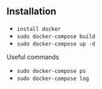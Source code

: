 ## Installation

* `install docker`
* `sudo docker-compose build`
* `sudo docker-compose up -d`

Useful commands
* `sudo docker-compose ps`
* `sudo docker-compose log`